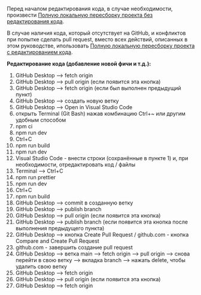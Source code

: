 Перед началом редактирования кода, в случае необходимости, произвести [Полную локальную пересборку проекта без редактирования кода](https://github.com/maksymkushnirov/usefullnesses/blob/main/teamwork/reassembling/reassembling-without-code-editing/ru.reassembling-without-code-editing.md).

В случае наличия кода, который отсутствует на GitHub, и конфликтов при попытке сделать pull request, вместо всех действий, описанных в этом руководстве, ипользовать [Полную локальную пересборку проекта с редактированием кода](https://github.com/maksymkushnirov/usefullnesses/blob/main/teamwork/reassembling/reassembling-with-code-editing/ru.reassembling-with-code-editing.md).

**Редактирование кода (добавление новой фичи и т.д.):**

01) GitHub Desktop --> fetch origin
02) GitHub Desktop --> pull origin (если появится эта кнопка)
03) GitHub Desktop --> fetch origin (если был выполнен предыдущий пункт)
04) GitHub Desktop --> создать новую ветку
05) GitHub Desktop --> Open in Visual Studio Code
06) открыть Terminal (Git Bash) нажав комбинацию Ctrl+~ или другим удобным способом
07) npm ci
08) npm run dev
09) Ctrl+C
10) npm run build
11) npm run dev
12) Visual Studio Code - внести строки (сохранённые в пункте 1) и, при необходимости, отредактировать код / файлы
13) Terminal --> Ctrl+C
14) npm run prettier
15) npm run dev
16) Ctrl+C
17) npm run build
14) GitHub Desktop --> commit в созданную ветку
15) GitHub Desktop --> publish branch
16) GitHub Desktop --> pull origin (если появится эта кнопка)
17) GitHub Desktop --> publish branch (если появится эта кнопка после выполнения предыдущего пункта)
18) GitHub Desktop --> кнопка Create Pull Request / github.com - кнопка Compare and Create Pull Request
19) github.com - завершить создание pull request
20) GitHub Desktop --> ветка main --> fetch origin --> pull origin --> снова перейти в свою ветку --> вкладка branch --> нажать delete, чтобы удалить свою ветку
21) GitHub Desktop --> fetch origin
22) GitHub Desktop --> pull origin (если появится эта кнопка)
23) GitHub Desktop --> fetch origin



<!-- README.ru.md -->
